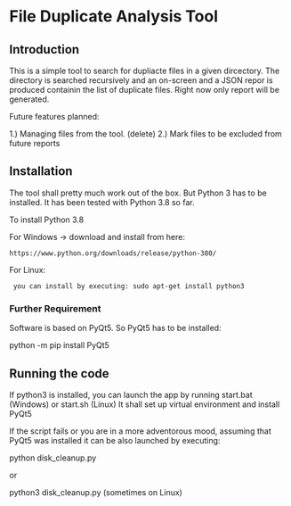 # File Duplicate Analysis Tool

## Introduction

This is a simple tool to search for dupliacte files in a given dircectory. The directory is searched recursively and an on-screen and a JSON repor is produced containin the list of duplicate files. Right now only report will be generated.

Future features planned:

1.) Managing files from the tool. (delete)
2.) Mark files to be excluded from future reports

## Installation

The tool shall pretty much work out of the box. But Python 3 has to be installed. It has been tested with Python 3.8 so far.

To install Python 3.8

For Windows -> download and install from here:

    https://www.python.org/downloads/release/python-380/

For Linux:

     you can install by executing: sudo apt-get install python3

### Further Requirement

Software is based on PyQt5. So PyQt5 has to be installed:

python -m pip install PyQt5

## Running the code

If python3 is installed, you can launch the app by running start.bat (Windows) or start.sh (Linux) It shall set up virtual environment and install PyQt5

If the script fails or you are in a more adventorous mood, assuming that PyQt5 was installed it can be also launched by executing:

python disk_cleanup.py

or

python3 disk_cleanup.py (sometimes on Linux)
